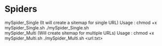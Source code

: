 # Spiders
mySpider_Single (It will create a sitemap for single URL)
Usage : 
chmod +x mySpider_Single.sh
./mySpider_Single.sh <url>
<br>
mySpider_Multi (Will create sitemap for multiple URLs)
Usage :
chmod +x mySpider_Multi.sh
./mySpider_Multi.sh <url.txt>
